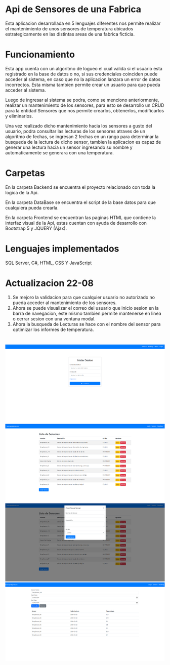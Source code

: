 # Api de Sensores de una Fabrica

Esta aplicacion desarrollada en 5 lenguajes diferentes nos permite realizar el mantenimiento de unos sensores de temperatura ubicados estrategicamente en las distintas areas de una fabrica ficticia.

# Funcionamiento

Esta app cuenta con un algoritmo de logueo el cual valida si el usuario esta registrado en la base de datos o no, si sus credenciales coinciden puede acceder al sistema, en caso que no la aplicacion lanzara un error de datos incorrectos. Esta misma tambien
permite crear un usuario para que pueda acceder al sistema.

Luego de ingresar al sistema se podra, como se menciono anteriormente, realizar un mantenimiento de los sensores, para esto se desarrollo un CRUD para la entidad Sensores que nos permite crearlos, obtenerlos, modificarlos y eliminarlos.

Una vez realizado dicho mantenimiento hacia los sensores a gusto del usuario, podra consultar las lecturas de los sensores atraves de un algoritmo de fechas, se ingresan 2 fechas en un rango para determinar la busqueda de la lectura de dicho sensor, tambien
la aplicacion es capaz de generar una lectura hacia un sensor ingresando su nombre y automaticamente se generara con una temperatura.

# Carpetas

En la carpeta Backend se encuentra el proyecto relacionado con toda la logica de la Api.

En la carpeta DataBase se encuentra el script de la base datos para que cualquiera pueda crearla.

En la carpeta Frontend se encuentran las paginas HTML que contiene la interfaz visual de la Api, estas cuentan con ayuda de desarrollo con Bootstrap 5 y JQUERY (Ajax).

# Lenguajes implementados

SQL Server, C#, HTML, CSS Y JavaScript

# Actualizacion 22-08

1. Se mejoro la validacion para que cualquier usuario no autorizado no pueda acceder al mantenimiento de los sensores.
2. Ahora se puede visualizar el correo del usuario que inicio sesion en la barra de navegacion, este mismo tambien permite mantenerse en linea o cerrar sesion con una ventana modal.
3. Ahora la busqueda de Lecturas se hace con el nombre del sensor para optimizar los informes de temperatura.

#

![Presentacion](Images/1.png)
![Sensores](Images/2.png)
![Lecturas](Images/3.png)
![Lecturas](Images/4.png)
